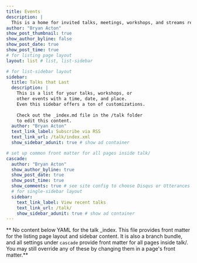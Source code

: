 ```yaml
---
title: Events
description: |
  This is a home for invited talks, meetings, workshops, and streams related to my work
author: "Bryan Acton"
show_post_thumbnail: true
show_author_byline: false
show_post_date: true
show_post_time: true
# for listing page layout
layout: list # list, list-sidebar

# for list-sidebar layout
sidebar: 
  title: Talks that Last
  description: |
    This is a list for your talks, workshops, or 
    other events with a time, date, and place. 
    Even this sidebar offers a ton of customizations.
    
    Check out the _index.md file in the /talk folder 
    to edit this content. 
  author: "Bryan Acton"
  text_link_label: Subscribe via RSS
  text_link_url: /talk/index.xml
  show_sidebar_adunit: true # show ad container

# set up common front matter for all pages inside talk/
cascade:
  author: "Bryan Acton"
  show_author_byline: true
  show_post_date: true
  show_post_time: true
  show_comments: true # see site config to choose Disqus or Utterances
  # for single-sidebar layout
  sidebar:
    text_link_label: View recent talks
    text_link_url: /talk/
    show_sidebar_adunit: true # show ad container
---
```


** No content below YAML for the talk _index. This file provides front matter for the listing page layout and sidebar content. It is also a branch bundle, and all settings under `cascade` provide front matter for all pages inside talk/. You may still override any of these by changing them in a page's front matter.**
